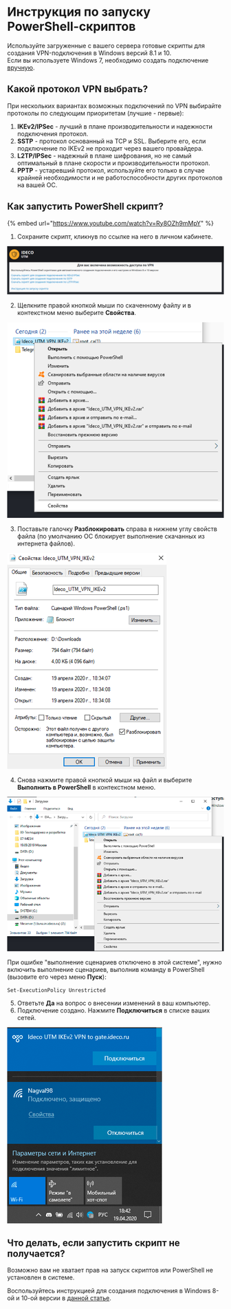 # Инструкция по запуску PowerShell-скриптов

Используйте загруженные с вашего сервера готовые скрипты для создания VPN-подключения в Windows версий 8.1 и 10.  
Если вы используете Windows 7, необходимо создать подключение [вручную](running-powershell-scripts.md).

## Какой протокол VPN выбрать?

При нескольких вариантах возможных подключений по VPN выбирайте протоколы по следующим приоритетам \(лучшие - первые\):

1. **IKEv2/IPSec** - лучший в плане производительности и надежности подключения протокол.
2. **SSTP** - протокол основанный на TCP и SSL. Выберите его, если подключение по IKEv2 не проходит через вашего провайдера.
3. **L2TP/IPSec** - надежный в плане шифрования, но не самый оптимальный в плане скорости и производительности протокол.
4. **PPTP** - устаревший протокол, используйте его только в случае крайней необходимости и не работоспособности других протоколов на вашей ОС.

## Как запустить PowerShell скрипт?

{% embed url="https://www.youtube.com/watch?v=Ry8OZh9mMpY" %}

1. Сохраните скрипт, кликнув по ссылке на него в личном кабинете.  

![](../../../../.gitbook/assets/17072162.png)

2. Щелкните правой кнопкой мыши по скаченному файлу и в контекстном меню выберите **Свойства**.  

![](../../../../.gitbook/assets/17072164.png)

3. Поставьте галочку **Разблокировать** справа в нижнем углу свойств файла \(по умолчанию ОС блокирует выполнение скачанных из интернета файлов\).  

![](../../../../.gitbook/assets/17072165.png)

4. Снова нажмите правой кнопкой мыши на файл и выберите **Выполнить в PowerShell** в контекстном меню.

![](../../../../.gitbook/assets/17072166.png)

При ошибке "выполнение сценариев отключено в этой системе", нужно включить выполнение сценариев, выполнив команду в PowerShell \(вызовите его через меню **Пуск**\):

```text
Set-ExecutionPolicy Unrestricted
```

5. Ответьте **Да** на вопрос о внесении изменений в ваш компьютер.  
6. Подключение создано. Нажмите **Подключиться** в списке ваших сетей.

![](../../../../.gitbook/assets/подключение%20%281%29.png)

## Что делать, если запустить скрипт не получается?

Возможно вам не хватает прав на запуск скриптов или PowerShell не установлен в системе.

Воспользуйтесь инструкцией для создания подключения в Windows 8-ой и 10-ой версии в [данной статье](../ipsec-ikev2/).


